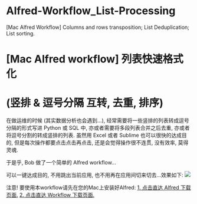 # Alfred-Workflow_List-Processing
[Mac Alfred Workflow] Columns and rows transposition; List Deduplication; List sorting.

# [Mac Alfred workflow] 列表快速格式化  
# (竖排 & 逗号分隔 互转, 去重, 排序)

在做运维的时候 (其实数据分析也会遇到...), 经常需要将一些竖排的列表转成逗号分隔的形式写进 Python 或 SQL 中, 亦或者需要将多段列表合并之后去重, 亦或者将逗号分割的转成竖排的列表. 虽然用 Excel 或者 Sublime 也可以很快的达成目的, 但是每次操作都要点击点击再点击, 还是会觉得操作很不连贯, 没有效率, 莫得灵魂.

于是乎, Bob 做了一个简单的 Alfred workflow...

可以一键达成目的, 不用跳出当前应用, 也不用再在应用间切来切去...效果如下:
![](https://github.com/bobleer/Alfred-Workflow_List-Processing/blob/master/Alfred-Workflow_List-Processing.gif?raw=true)

注意! 要使用本workflow请先在您的Mac上安装好Alfred:
[1. 点击直达 Alfred 下载页面.](https://www.alfredapp.com/)
[2. 点击直达 Workflow 下载页面.](https://github.com/bobleer/Alfred-Workflow_List-Processing/raw/master/list_processing.alfredworkflow)
